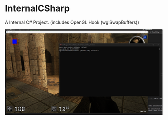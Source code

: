 # InternalCSharp
A Internal C# Project. (includes OpenGL Hook (wglSwapBuffers))

![alt text](https://github.com/Lufzys/InternalCSharp/blob/main/screenshot.png?raw=true)
